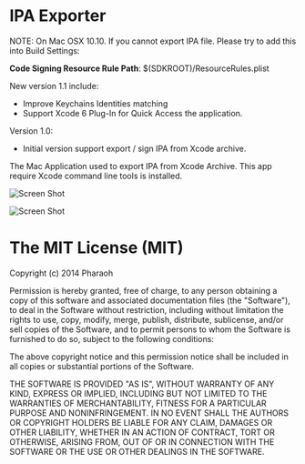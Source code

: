 IPA Exporter
================

NOTE: On Mac OSX 10.10. If you cannot export IPA file. Please try to add this into Build Settings:

**Code Signing Resource Rule Path**: $(SDKROOT)/ResourceRules.plist

New version 1.1 include:
- Improve Keychains Identities matching
- Support Xcode 6 Plug-In for Quick Access the application.

Version 1.0:
- Initial version support export / sign IPA from Xcode archive.

The Mac Application used to export IPA from Xcode Archive. This app require Xcode command line tools is installed.

![Screen Shot](/Screenshot/1.png?raw=true "Main Screen")

![Screen Shot](/Screenshot/2.png?raw=true "Exporting Screen")

The MIT License (MIT)
================

Copyright (c) 2014 Pharaoh

Permission is hereby granted, free of charge, to any person obtaining a copy
of this software and associated documentation files (the "Software"), to deal
in the Software without restriction, including without limitation the rights
to use, copy, modify, merge, publish, distribute, sublicense, and/or sell
copies of the Software, and to permit persons to whom the Software is
furnished to do so, subject to the following conditions:

The above copyright notice and this permission notice shall be included in all
copies or substantial portions of the Software.

THE SOFTWARE IS PROVIDED "AS IS", WITHOUT WARRANTY OF ANY KIND, EXPRESS OR
IMPLIED, INCLUDING BUT NOT LIMITED TO THE WARRANTIES OF MERCHANTABILITY,
FITNESS FOR A PARTICULAR PURPOSE AND NONINFRINGEMENT. IN NO EVENT SHALL THE
AUTHORS OR COPYRIGHT HOLDERS BE LIABLE FOR ANY CLAIM, DAMAGES OR OTHER
LIABILITY, WHETHER IN AN ACTION OF CONTRACT, TORT OR OTHERWISE, ARISING FROM,
OUT OF OR IN CONNECTION WITH THE SOFTWARE OR THE USE OR OTHER DEALINGS IN THE
SOFTWARE.
